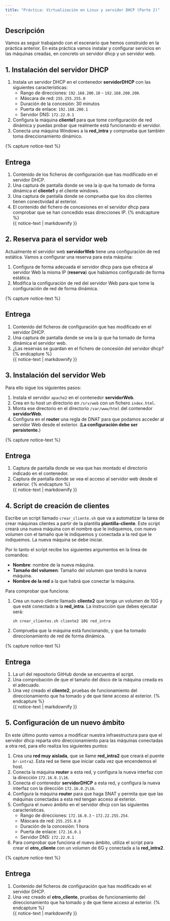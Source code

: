 ```yaml
---
title: "Práctica: Virtualización en Linux y servidor DHCP (Parte 2)"
---
```


## Descripción

Vamos as seguir trabajando con el escenario que hemos construido en la práctica anterior. En esta práctica vamos instalar y configurar servicios en las máquinas creadas, en concreto un servidor dhcp y un servidor web.

## 1. Instalación del servidor DHCP 

1. Instala un servidor DHCP en el contenedor **servidorDHCP** con las siguientes características:
	* Rango de direcciones: `192.168.200.10` - `192.168.200.200`.
	* Máscara de red: `255.255.255.0`
	* Duración de la concesión: 30 minutos
	* Puerta de enlace: `192.168.200.1`
	* Servidor DNS: `172.22.0.1`
2. Configura la máquina **cliente1** para que tome configuración de red dinámica y puedas probar que realmente está funcionando el servidor.
3. Conecta una máquina Windows a la **red_intra** y comprueba que también toma direccionamiento dinámico.

{% capture notice-text %}
## Entrega

1. Contenido de los ficheros de configuración que has modificado en el servidor DHCP.
2. Una captura de pantalla donde se vea la ip que ha tomado de forma dinámica el **cliente1** y el cliente windows.
3. Una captura de pantalla donde se comprueba que los dos clientes tienen conectividad al exterior.
4. El contenido del fichero de concesiones en el servidor dhcp para comprobar que se han concedido esas direcciones IP.
{% endcapture %}<div class="notice--info">{{ notice-text | markdownify }}</div>

## 2. Reserva para el servidor web

Actualmente el servidor web **servidorWeb** tiene una configuración de red estática. Vamos a configurar una reserva para esta máquina:

1. Configura de forma adecuada el servidor dhcp para que ofrezca al servidor Web la misma IP (**reserva**) que habíamos configurado de forma estática.
2. Modifica la configuración de red del servidor Web para que tome la configuración de red de forma dinámica.

{% capture notice-text %}
## Entrega

1. Contenido del ficheros de configuración que has modificado en el servidor DHCP.
2. Una captura de pantalla donde se vea la ip que ha tomado de forma dinámica el servidor web.
3. ¿Las reservas se guardan en el fichero de concesión del servidor dhcp?
{% endcapture %}<div class="notice--info">{{ notice-text | markdownify }}</div>


## 3. Instalación del servidor Web

Para ello sigue los siguientes pasos:

1. Instala el servidor `apache2` en el contenedor **servidorWeb**.
2. Crea en tu host un directorio en `/srv/web` con un fichero `index.html`.
3. Monta ese directorio en el directorio `/var/www/html` del contenedor **servidorWeb**.
4. Configura en el **router** una regla de DNAT para que podamos acceder al servidor Web desde el exterior. (**La configuración debe ser persistente.**)

{% capture notice-text %}
## Entrega

1. Captura de pantalla donde se vea que has montado el directorio indicado en el contenedor.
2. Captura de pantalla donde se vea el acceso al servidor web desde el exterior.
{% endcapture %}<div class="notice--info">{{ notice-text | markdownify }}</div>


## 4. Script de creación de clientes

Escribe un script llamado `crear_cliente.sh` que va a automatizar la tarea de crear máquinas clientes a partir de la plantilla **plantilla-cliente**. Este script creará una nueva máquina con el nombre que le indiquemos, con nuevo volumen con el tamaño que le indiquemos y conectada a la red que le indiquemos. La nueva máquina se debe iniciar.

Por lo tanto el script recibe los siguientes argumentos en la línea de comandos:

* **Nombre**: nombre de la nueva máquina.
* **Tamaño del volumen**: Tamaño del volumen que tendrá la nueva máquina.
* **Nombre de la red** a la que habrá que conectar la máquina.

Para comprobar que funciona:

1. Crea un nuevo cliente llamado **cliente2** que tenga un volumen de 10G y que esté conectado a la **red_intra**. La instrucción que debes ejecutar será:

	```
	sh crear_clientes.sh cliente2 10G red_intra
	```
2. Comprueba que la máquina está funcionando, y que ha tomado direccionamiento de red de forma dinámica.

{% capture notice-text %}
## Entrega

1. La url del repositorio GitHub donde se encuentra el script.
2. Una comprobación de que el tamaño del disco de la máquina creada es el adecuado.
3. Una vez creado el **cliente2**, pruebas de funcionamiento del direccionamiento que ha tomado y de que tiene acceso al exterior.
{% endcapture %}<div class="notice--info">{{ notice-text | markdownify }}</div>

## 5. Configuración de un nuevo ámbito

En este último punto vamos a modificar nuestra infraestructura para que el servidor dhcp reparta otro direccionamiento para las máquinas conectadas a otra red, para ello realiza los siguientes puntos:

1. Crea una **red muy aislada**, que se llame **red_intra2** que creará el puente `br-intra2`. Esta red se tiene que iniciar cada vez que encendemos el host.
2. Conecta la máquina **router** a esta red, y configura la nueva interfaz con la dirección `172.16.0.1\16`.
3. Conecta el contenedor **servidorDHCP** a esta red, y configura la nueva interfaz con la dirección `172.16.0.2\16`.
4. Configura la máquina **router** para que haga SNAT y permita que que las máquinas conectadas a esta red tengan acceso al exterior.
5. Configura el nuevo ámbito en el servidor dhcp con las siguientes características.
	* Rango de direcciones: `172.16.0.3` - `172.22.255.254`.
	* Máscara de red: `255.255.0.0`
	* Duración de la concesión: 1 hora
	* Puerta de enlace: `172.16.0.1`
	* Servidor DNS: `172.22.0.1`
6. Para comprobar que funciona el nuevo ámbito, utiliza el script para crear el **otro_cliente** con un volumen de 6G y conectada a la **red_intra2**.

{% capture notice-text %}
## Entrega

1. Contenido del ficheros de configuración que has modificado en el servidor DHCP.
2. Una vez creado el **otro_cliente**, pruebas de funcionamiento del direccionamiento que ha tomado y de que tiene acceso al exterior.
{% endcapture %}<div class="notice--info">{{ notice-text | markdownify }}</div>



